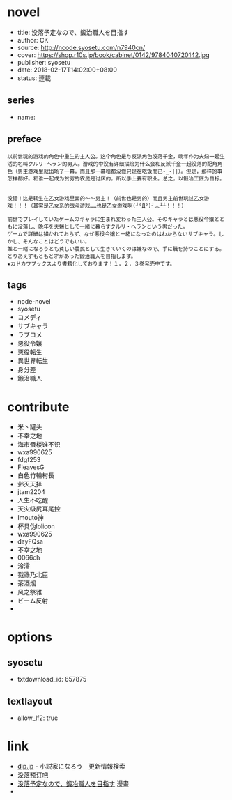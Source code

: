 # novel

- title: 没落予定なので、鍛治職人を目指す
- author: CK
- source: http://ncode.syosetu.com/n7940cn/
- cover: https://shop.r10s.jp/book/cabinet/0142/9784040720142.jpg
- publisher: syosetu
- date: 2018-02-17T14:02:00+08:00
- status: 連載

## series

- name:

## preface


```
以前世玩的游戏的角色中重生的主人公。这个角色是与反派角色没落千金，晚年作为夫妇一起生活的名叫クルリ·ヘラン的男人。游戏的中没有详细描绘为什么会和反派千金一起没落的配角角色（男主游戏里就出场了一幕，而且那一幕啥都没做只是在吃饭而已-_-||）。但是，那样的事怎样都好。和谁一起成为贫穷的农民是讨厌的，所以手上要有职业。总之，以锻冶工匠为目标。


没错！这是转生在乙女游戏里面的～～男主！（前世也是男的）而且男主前世玩过乙女游戏！！！（其实是乙女系的战斗游戏……也是乙女游戏啊(╯°Д°)╯︵┴┴！！！）

前世でプレイしていたゲームのキャラに生まれ変わった主人公。そのキャラとは悪役令嬢とともに没落し、晩年を夫婦として一緒に暮らすクルリ・ヘランという男だった。
ゲームで詳細は描かれておらず、なぜ悪役令嬢と一緒になったのはわからないサブキャラ。しかし、そんなことはどうでもいい。
誰と一緒になろうとも貧しい農民として生きていくのは嫌なので、手に職を持つことにする。とりあえずもともと才があった鍛治職人を目指します。
★カドカワブックスより書籍化しております！１，２，３巻発売中です。
```

## tags

- node-novel
- syosetu
- コメディ
- サブキャラ
- ラブコメ
- 悪役令嬢
- 悪役転生
- 異世界転生
- 身分差
- 鍛治職人

# contribute

- 米丶罐头
- 不幸之地
- 海市蜃楼谁不识
- wxa990625
- fdgf253
- FleavesG
- 白色竹輪村長
- 邺灭天择
- jtam2204
- 人生不吃醒
- 天灾级尻耳尾控
- Imouto神
- 杯具伪lolicon
- wxa990625
- dayFQsa
- 不幸之地
- 0066ch
- 泠澪
- 戮祿乃北臣
- 茶酒烟
- 风之祭雅
- ビーム反射
- 


# options

## syosetu

- txtdownload_id: 657875

## textlayout

- allow_lf2: true

# link

- [dip.jp](https://narou.dip.jp/search.php?text=n7940cn&novel=all&genre=all&new_genre=all&length=0&down=0&up=100) - 小説家になろう　更新情報検索
- [没落预订吧](https://tieba.baidu.com/f?kw=%E6%B2%A1%E8%90%BD%E9%A2%84%E8%AE%A2&ie=utf-8 "")
- [没落予定なので、鍛冶職人を目指す](https://comic-walker.com/contents/detail/KDCW_FS01000044010000_68/) 漫畫
- 


